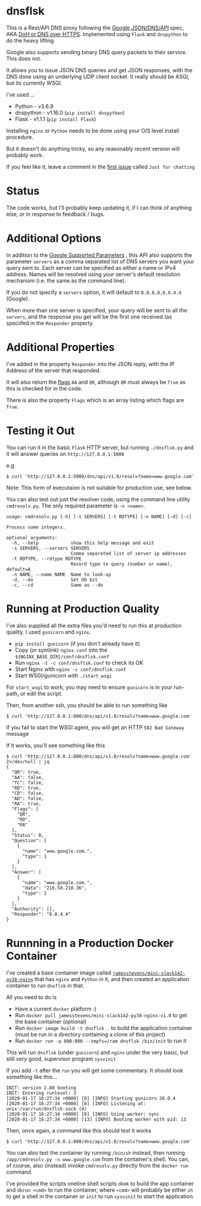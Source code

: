 # dnsflsk

This is a Rest/API DNS proxy following the [Google JSON/DNS/API](https://developers.google.com/speed/public-dns/docs/doh/json) spec,
AKA [DoH or DNS over HTTPS](https://developers.google.com/speed/public-dns/docs/doh/index).  Implemented using `Flask` and `dnspython` to do the heavy lifting.

Google also supports sending binary DNS query packets to their service. This does not.

It allows you to issue JSON DNS queries and get JSON responses, with the DNS done using an 
underlying UDP client socket.  It really should be ASGI, but its currently WSGI.

I've used ...

* Python - v3.6.9
* dnspython - v1.16.0 (`pip install dnspython`)
* Flask - v1.1.1 (`pip install Flask`)

Installing `nginx` or `Python` needs to be done using your O/S level install procedure.

But it doesn't do anything tricky, so any reasonably recent version will probably work.

If you feel like it, leave a comment in the [first issue](https://github.com/james-stevens/dnsflsk/issues/1) called `Just for chatting`


# Status

The code works, but I'll probably keep updating it, if I can think of anything else, or in response to feedback / bugs.


# Additional Options

In addition to the [Google Supported Parameters](https://developers.google.com/speed/public-dns/docs/doh/json#supported_parameters)
, this API also supports the parameter `servers` as a comma separated list of DNS servers you want your query sent to.
Each server can be specified as either a name or IPv4 address. Names will be resolved using your server's default resolution mechanism
(i.e. the same as the command line).

If you do not specify a `servers` option, it will default to `8.8.8.8,8.8.4.4` (Google).

When more than one server is specified, your query will be sent to all the `servers`, and the
response you get will be the first one received (as speciifed in the `Responder` property.


# Additional Properties

I've added in the property `Responder` into the JSON reply, with the IP Address of the server that responded.

It will also return the [flags](https://tools.ietf.org/html/rfc2065#section-6.1) `AA` and `QR`,
although `QR` must always be `True` as this is checked for in the code.

There is also the property `Flags` which is an array listing which flags are `True`.


# Testing it Out

You can run it in the basic `Flask` HTTP server, but running `./dnsflsk.py` and it will answer queries on `http://127.0.0.1:5000`

e.g.
```
$ curl 'http://127.0.0.1:5000/dns/api/v1.0/resolv?name=www.google.com'
```

Note: This form of executaion is not suitable for production use, see below.

You can also test out just the resolver code, using the command line utility `cmdresolv.py`. The only required parameter is `-n <name>`.

```
usage: cmdresolv.py [-h] [-s SERVERS] [-t RDTYPE] [-n NAME] [-d] [-c]

Process some integers.

optional arguments:
  -h, --help            show this help message and exit
  -s SERVERS, --servers SERVERS
                        Comma separated list of server ip addresses
  -t RDTYPE, --rdtype RDTYPE
                        Record type to query (number or name), default=A
  -n NAME, --name NAME  Name to look-up
  -d, --do              Set DO bit
  -c, --cd              Same as --do

```


# Running at Production Quality

I've also supplied all the extra files you'd need to run this at production quality. I used `gunicorn` and `nginx`.

* `pip install gunicorn` (if you don't already have it)
* Copy (or symlink) `nginx.conf` into the `${NGINX_BASE_DIR}/conf/dnsflsk.conf`
* Run `nginx -t -c conf/dnsflsk.conf` to check its OK
* Start Nginx with `nginx -c conf/dnsflsk.conf`
* Start WSGI/gunicorn with `./start_wsgi`

For `start_wsgi` to work, you may need to ensure `gunicorn` is in your run-path, or edit the script.

Then, from another ssh, you should be able to run something like

```
$ curl 'http://127.0.0.1:800/dns/api/v1.0/resolv?name=www.google.com'
```
If you fail to start the WSGI agent, you will get an HTTP `502 Bad Gateway` message

If it works, you'll see something like this
```
$ curl 'http://127.0.0.1:800/dns/api/v1.0/resolv?name=www.google.com' 2>/dev/null | jq
{
  "QR": true,
  "AA": false,
  "TC": false,
  "RD": true,
  "CD": false,
  "AD": false,
  "RA": true,
  "Flags": [
    "QR",
    "RD",
    "RA"
  ],
  "Status": 0,
  "Question": [
    {
      "name": "www.google.com.",
      "type": 1
    }
  ],
  "Answer": [
    {
      "name": "www.google.com.",
      "data": "216.58.210.36",
      "type": 1
    }
  ],
  "Authority": [],
  "Responder": "8.8.4.4"
}
```


# Runnning in a Production Docker Container

I've created a base container image called [`jamesstevens/mini-slack142-py38-nginx`](https://hub.docker.com/repository/docker/jamesstevens/jamesstevens/mini-slack142-py38-nginx)
that has `nginx` and `Python` in it, and then created an application container to run `dnsflsk` in that.

All you need to do is

* Have a current `docker` platform :)
* Run `docker pull jamesstevens/mini-slack142-py38-nginx:v1.0` to get the base container (optional)
* Run `docker image build -t dnsflsk .` to build the application container (must be run in a directory containing a clone of this project)
* Run `docker run -p 800:800 --tmpfs=/ram dnsflsk /bin/init` to run it

This will run `dnsflsk` (under `gunicorn`) and `nginx` under the very basic, but still very good, supervisor program `sysvinit`

If you add `-t` after the `run` you will get some commentary. It should look something like this...
```
INIT: version 2.88 booting
INIT: Entering runlevel: 3
[2020-01-17 16:27:34 +0000] [8] [INFO] Starting gunicorn 20.0.4
[2020-01-17 16:27:34 +0000] [8] [INFO] Listening at: unix:/var/run/dnsflsk.sock (8)
[2020-01-17 16:27:34 +0000] [8] [INFO] Using worker: sync
[2020-01-17 16:27:34 +0000] [13] [INFO] Booting worker with pid: 13
```

Then, once again, a command like this should test it works
```
$ curl 'http://127.0.0.1:800/dns/api/v1.0/resolv?name=www.google.com'
```

You can also test the container by running `/bin/sh` instead, then running `/app/cmdresolv.py -n www.google.com` from the container's shell.
You can, of course, also (instead) invoke `cmdresolv.py` directly from the `docker run` command.

I've provided the scripts oneline shell scripts `dkmk` to build the app container and `dkrun <cmd>` to run the container, where `<cmd>` will
probably be either `sh` to get a shell in the container or `init` to run `sysvinit` to start the application.
